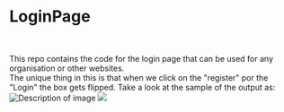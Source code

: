 # LoginPage 
<br>
<p>
This repo contains the code for the login page that can be used for any organisation or other websites. <br>
The unique thing in this is that when we click on the "register" por the "Login" the box gets flipped.
Take a look at the sample of the output as:
<img src="E:\Videos\Login Page\LoginPage\Screenshot 2024-10-14 002720.png" alt="Description of image">
<img src="E:\Videos\Login Page\LoginPage\Screenshot 2024-10-14 002813.png">
</p>

